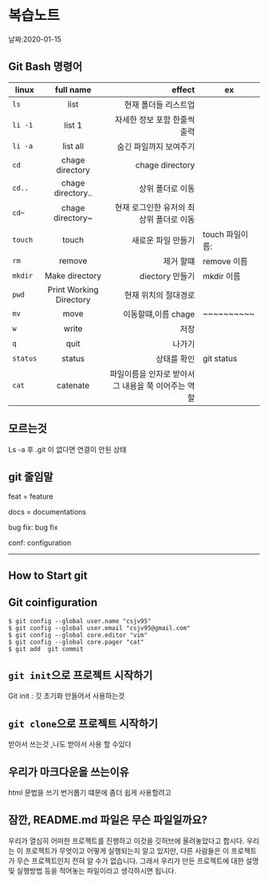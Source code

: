 # 복습노트

날짜:2020-01-15


Git Bash 명령어
---------------


| linux | full name | effect |ex
|-------|:---:|----:|--------|
| `ls` | list | 현재 폴더들 리스트업 |
| `li -1` | list 1  | 자세한 정보 포함 한줄씩 출력 |
| `li -a` | list all | 숨긴 파일까지 보여주기 |
| `cd`|chage directory| chage directory|
| `cd..` | chage directory..|상위 폴더로 이동|
|`cd~`| chage directory~ | 현재 로그인한 유저의 최상위 폴더로 이동|
|`touch`|touch|새로운 파일 만들기 | touch 파일이름:|
|`rm`|remove|제거 할떄| remove 이름|
|`mkdir`|Make directory | diectory 만들기| mkdir 이름 |
|`pwd`|Print Working Directory| 현재 위치의 절대경로|
|`mv`| move| 이동할떄,이름 chage| ~~~~~~~~~~
|`w`|write|저장|
|`q`|quit|나가기|
|`status`|status|상태를 확인|git status|
|`cat`|catenate| 파일이름을 인자로 받아서 그 내용을 쭉 이어주는 역할|

모르는것
---------------------------------------

Ls -a 후 .git 이 없다면 연결이 안된 상태

git 줄임말
-------------------------------------

feat = feature

docs = documentations

bug fix: bug fix

conf: configuration

------------------------------------

## How to Start git
## Git coinfiguration

```shell
$ git config --global user.name "csjv95"
$ git config --global user.email "csjv95@gmail.com"
$ git config --global core.editor "vim"
$ git config --global core.pager "cat"
$ git add  git commit
```

## `git init`으로 프로젝트 시작하기
Git init : 깃 초기화
만들어서 사용하는것

## `git clone`으로 프로젝트 시작하기
받아서 쓰는것 ,나도 받아서 사용 할 수있다

## 우리가 마크다운을 쓰는이유
html 문법을 쓰기 번거롭기 떄문에 좀더 쉽게 사용할려고

## 잠깐, README.md 파일은 무슨 파일일까요?
우리가 열심히 어떠한 프로젝트를 진행하고 이것을 깃허브에 올려놓았다고 합시다.
우리는 이 프로젝트가 무엇이고 어떻게 실행되는지 알고 있지만, 다른 사람들은 이 프로젝트가 무슨 프로젝트인지 전혀 알 수가 없습니다.
그래서 우리가 만든 프로젝트에 대한 설명 및 실행방법 등을 적어놓는 파일이라고 생각하시면 됩니다.